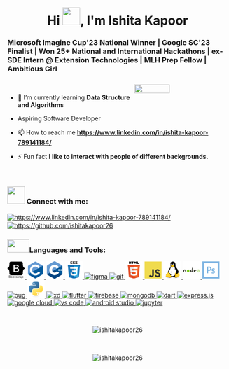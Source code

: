 <div>
<h1 align="center">Hi <img src="https://psdalumni.org/wp-content/uploads/2019/07/Wavehand.gif" width="40" height="40">, I'm Ishita Kapoor</h1>
<span>
<h3 align="left">Microsoft Imagine Cup'23 National Winner | Google SC'23 Finalist | Won 25+ National and International Hackathons | ex-SDE Intern @ Extension Technologies | MLH Prep Fellow | Ambitious Girl </h3> 
<img align="right" height="40%" width="40%" style="margin: 10px 12px 2px 8px;" src="https://cdn.dribbble.com/users/2938327/screenshots/11235947/04_4x.jpg">
</span> 
<br>

- 🌱 I’m currently learning **Data Structure and Algorithms**

- Aspiring Software Developer

- 📫 How to reach me **https://www.linkedin.com/in/ishita-kapoor-789141184/**

- ⚡ Fun fact **I like to interact with people of different backgrounds.**
<br>
<div align="right">
<h3 align="left"><img src="https://blogs.missouristate.edu/polsci/files/2019/08/handshake1.gif" width="40" height="40"> Connect with me:</h3>
</div>
<p align="left">
<a href="https://www.linkedin.com/in/ishita-kapoor-789141184/" target="blank"><img align="center" src="https://cliply.co/wp-content/uploads/2021/02/372102050_LINKEDIN_ICON_TRANSPARENT_1080.gif" alt="https://www.linkedin.com/in/ishita-kapoor-789141184/" height="60" width="60" /></a>
<a href="https://github.com/ishitakapoor26" target="blank"><img align="center" src="https://rapidapi.com/blog/wp-content/uploads/2017/01/octocat.gif" alt="https://github.com/ishitakapoor26" height="50" width="60" /></a>
</p>
<div>
<h3 align="left"><img src="https://i.pinimg.com/originals/46/c5/d8/46c5d8630eb4135dd94a82b39bcf0c6c.gif" width="50" height="30">Languages and Tools:</h3>
<p align="left"> <a href="https://getbootstrap.com" target="_blank"> <img src="https://raw.githubusercontent.com/devicons/devicon/master/icons/bootstrap/bootstrap-plain-wordmark.svg" alt="bootstrap" width="40" height="40"/> </a> <a href="https://www.cprogramming.com/" target="_blank"> <img src="https://raw.githubusercontent.com/devicons/devicon/master/icons/c/c-original.svg" alt="c" width="40" height="40"/> </a> <a href="https://www.w3schools.com/cpp/" target="_blank"> <img src="https://raw.githubusercontent.com/devicons/devicon/master/icons/cplusplus/cplusplus-original.svg" alt="cplusplus" width="40" height="40"/> </a> <a href="https://www.w3schools.com/css/" target="_blank"> <img src="https://raw.githubusercontent.com/devicons/devicon/master/icons/css3/css3-original-wordmark.svg" alt="css3" width="40" height="40"/> </a> <a href="https://www.figma.com/" target="_blank"> <img src="https://www.vectorlogo.zone/logos/figma/figma-icon.svg" alt="figma" width="40" height="40"/> </a> <a href="https://git-scm.com/" target="_blank"> <img src="https://www.vectorlogo.zone/logos/git-scm/git-scm-icon.svg" alt="git" width="40" height="40"/> </a> <a href="https://www.w3.org/html/" target="_blank"> <img src="https://raw.githubusercontent.com/devicons/devicon/master/icons/html5/html5-original-wordmark.svg" alt="html5" width="40" height="40"/> </a> <a href="https://developer.mozilla.org/en-US/docs/Web/JavaScript" target="_blank"> <img src="https://raw.githubusercontent.com/devicons/devicon/master/icons/javascript/javascript-original.svg" alt="javascript" width="40" height="40"/> </a> <a href="https://www.linux.org/" target="_blank"> <img src="https://raw.githubusercontent.com/devicons/devicon/master/icons/linux/linux-original.svg" alt="linux" width="40" height="40"/> </a> <a href="https://nodejs.org" target="_blank"> <img src="https://raw.githubusercontent.com/devicons/devicon/master/icons/nodejs/nodejs-original-wordmark.svg" alt="nodejs" width="40" height="40"/> </a> <a href="https://www.photoshop.com/en" target="_blank"> <img src="https://raw.githubusercontent.com/devicons/devicon/master/icons/photoshop/photoshop-line.svg" alt="photoshop" width="40" height="40"/> </a> <a href="https://pugjs.org" target="_blank"> <img src="https://cdn.worldvectorlogo.com/logos/pug.svg" alt="pug" width="40" height="40"/> </a> <a href="https://www.python.org" target="_blank"> <img src="https://raw.githubusercontent.com/devicons/devicon/master/icons/python/python-original.svg" alt="python" width="40" height="40"/> </a> <a href="https://www.adobe.com/products/xd.html" target="_blank"> <img src="https://cdn.worldvectorlogo.com/logos/adobe-xd.svg" alt="xd" width="40" height="40"/> </a> <a href="https://www.canva.com/" target="_blank"> <img src="https://static-00.iconduck.com/assets.00/flutter-icon-1651x2048-ojswpayr.png" alt="flutter" width="40" height="40"/> </a>
<a href="https://www.canva.com/" target="_blank"> <img src="https://firebase.google.com/static/downloads/brand-guidelines/PNG/logo-vertical.png" alt="firebase" width="40" height="40"/> </a>
<a href="https://www.canva.com/" target="_blank"> <img src="https://cdn.iconscout.com/icon/free/png-256/free-mongodb-5-1175140.png" alt="mongodb" width="40" height="40"/> </a>
<a href="https://www.canva.com/" target="_blank"> <img src="https://static-00.iconduck.com/assets.00/file-type-dartlang-icon-255x256-gx2fpt1m.png" alt="dart" width="40" height="40"/> </a>
<a href="https://www.canva.com/" target="_blank"> <img src="https://www.edureka.co/blog/wp-content/uploads/2019/07/express-logo.png" alt="express.js" width="40" height="40"/> </a>
<a href="https://www.canva.com/" target="_blank"> <img src="https://static-00.iconduck.com/assets.00/google-cloud-icon-2048x1646-7admxejz.png" alt="google cloud" width="40" height="40"/> </a>
<a href="https://www.canva.com/" target="_blank"> <img src="https://upload.wikimedia.org/wikipedia/commons/thumb/9/9a/Visual_Studio_Code_1.35_icon.svg/2048px-Visual_Studio_Code_1.35_icon.svg.png" alt="vs code" width="40" height="40"/> </a>
<a href="https://www.canva.com/" target="_blank"> <img src="https://cdn.iconscout.com/icon/free/png-256/free-android-studio-3251591-2724643.png" alt="android studio" width="40" height="40"/> </a>
<a href="https://www.canva.com/" target="_blank"> <img src="https://upload.wikimedia.org/wikipedia/commons/thumb/3/38/Jupyter_logo.svg/1200px-Jupyter_logo.svg.png" alt="jupyter" width="40" height="40"/> </a>
</p>
</div>
<br>
<center>
<p><img src="https://github-readme-stats.vercel.app/api/top-langs?username=ishitakapoor26&show_icons=true&locale=en&layout=compact" alt="ishitakapoor26" /></p>
<br>
<p><img align="center" src="https://github-readme-streak-stats.herokuapp.com/?user=ishitakapoor26&" alt="ishitakapoor26" /></p>
</center>
